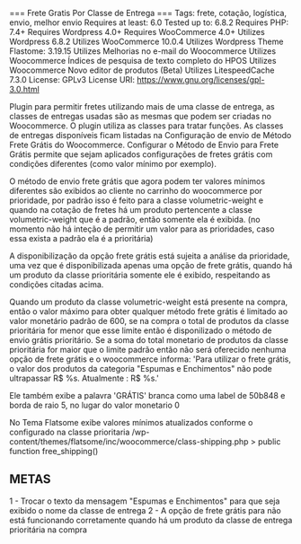 === Frete Gratis Por Classe de Entrega ===
Tags: frete, cotação, logística, envio, melhor envio
Requires at least: 6.0
Tested up to: 6.8.2
Requires PHP: 7.4+
Requires Wordpress 4.0+
Requires WooCommerce 4.0+
Utilizes Wordpress 6.8.2
Utilizes WooCommerce 10.0.4
Utilizes Wordpress Theme Flastome: 3.19.15
Utilizes Melhorias no e-mail do Woocommerce
Utilizes Woocommerce Índices de pesquisa de texto completo do HPOS
Utilizes Woocommerce Novo editor de produtos (Beta)
Utilizes LitespeedCache 7.3.0
License: GPLv3
License URI: https://www.gnu.org/licenses/gpl-3.0.html


Plugin para permitir fretes utilizando mais de uma classe de entrega, as classes de entregas usadas
são as mesmas que podem ser criadas no Woocommerce. O plugin utiliza as classes para tratar
funções. As classes de entregas disponíveis ficam listadas na Configuração de envio de Método Frete
Grátis do Woocommerce. Configurar o Método de Envio para Frete Grátis permite que sejam aplicados
configurações de fretes grátis com condições diferentes (como valor mínimo por exemplo).

O método de envio frete grátis que agora podem ter valores mínimos diferentes são exibidos ao cliente
no carrinho do woocommerce por prioridade, por padrão isso é feito para a classe volumetric-weight
e quando na cotação de fretes há um produto pertencente a classe volumetric-weight que é a padrão,
então somente ela é exibida. (no momento não há inteção de permitir um valor para as prioridades, caso
essa exista a padrão ela é a prioritária)

A disponibilização da opção frete grátis está sujeita a análise da prioridade, uma vez que é disponibilizada
apenas uma opção de frete grátis, quando há um produto da classe prioritária somente ele é exibido, 
respeitando as condições citadas acima.

Quando um produto da classe volumetric-weight está presente na compra, então o valor máximo para obter
qualquer método frete grátis é limitado ao valor monetário padrão de 600, se na compra o total
de produtos da classe prioritária for menor que esse limite então é disponilizado o método de envio
grátis prioritário. Se a soma do total monetario de produtos da classe prioritária for maior que
o limite padrão então não será oferecido nenhuma opção de frete grátis e o woocommerce informa:
'Para utilizar o frete grátis, o valor dos produtos da categoria "Espumas e Enchimentos" não pode ultrapassar R$ %s. Atualmente : R$ %s.'

Ele também exibe a palavra 'GRÁTIS' branca como uma label de 50b848 e borda de raio 5, no lugar
do valor monetario 0

No Tema Flatsome exibe valores mínimos atualizados conforme o configurado na classe prioritaria
/wp-content/themes/flatsome/inc/woocommerce/class-shipping.php > public function free_shipping() 

## METAS
1 - Trocar o texto da mensagem "Espumas e Enchimentos" para que seja exibido o nome da classe de entrega
2 - A opção de frete grátis para não está funcionando corretamente quando há um produto da classe de entrega
prioritária na compra


